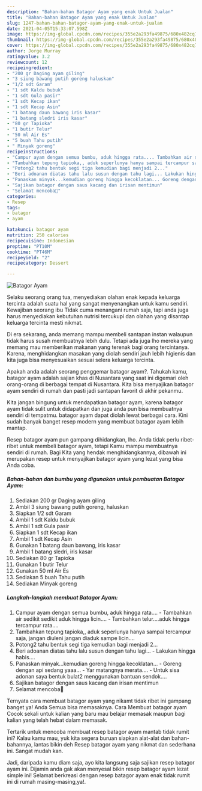 ```yaml
---
description: "Bahan-bahan Batagor Ayam yang enak Untuk Jualan"
title: "Bahan-bahan Batagor Ayam yang enak Untuk Jualan"
slug: 1247-bahan-bahan-batagor-ayam-yang-enak-untuk-jualan
date: 2021-04-05T15:33:07.598Z
image: https://img-global.cpcdn.com/recipes/355e2a293fa49875/680x482cq70/batagor-ayam-foto-resep-utama.jpg
thumbnail: https://img-global.cpcdn.com/recipes/355e2a293fa49875/680x482cq70/batagor-ayam-foto-resep-utama.jpg
cover: https://img-global.cpcdn.com/recipes/355e2a293fa49875/680x482cq70/batagor-ayam-foto-resep-utama.jpg
author: Jorge Murray
ratingvalue: 3.2
reviewcount: 12
recipeingredient:
- "200 gr Daging ayam giling"
- "3 siung bawang putih goreng haluskan"
- "1/2 sdt Garam"
- "1 sdt Kaldu bubuk"
- "1 sdt Gula pasir"
- "1 sdt Kecap ikan"
- "1 sdt Kecap Asin"
- "1 batang daun bawang iris kasar"
- "1 batang sledri iris kasar"
- "80 gr Tapioka"
- "1 butir Telur"
- "50 ml Air Es"
- "5 buah Tahu putih"
- " Minyak goreng"
recipeinstructions:
- "Campur ayam dengan semua bumbu, aduk hingga rata.... Tambahkan air sedikit sedikit aduk hingga licin....  Tambahkan telur....aduk hingga tercampur rata...."
- "Tambahkan tepung tapioka,, aduk seperlunya hanya sampai tercampur saja, jangan diuleni jangan diaduk sampe licin...."
- "Potong2 tahu bentuk segi tiga kemudian bagi menjadi 2..."
- "Beri adoanan diatas tahu lalu susun dengan tahu lagi... Lakukan hingga habis...."
- "Panaskan minyak...kemudian goreng hingga kecoklatan... Goreng dengan api sedang yaaa... Yar matangnya merata.... Untuk sisa adonan saya bentuk bulat2 menggunakan bantuan sendok...."
- "Sajikan batagor dengan saus kacang dan irisan mentimun"
- "Selamat mencoba🥰"
categories:
- Resep
tags:
- batagor
- ayam

katakunci: batagor ayam 
nutrition: 250 calories
recipecuisine: Indonesian
preptime: "PT10M"
cooktime: "PT46M"
recipeyield: "2"
recipecategory: Dessert

---
```



![Batagor Ayam](https://img-global.cpcdn.com/recipes/355e2a293fa49875/680x482cq70/batagor-ayam-foto-resep-utama.jpg)

Selaku seorang orang tua, menyediakan olahan enak kepada keluarga tercinta adalah suatu hal yang sangat menyenangkan untuk kamu sendiri. Kewajiban seorang ibu Tidak cuma menangani rumah saja, tapi anda juga harus menyediakan kebutuhan nutrisi tercukupi dan olahan yang disantap keluarga tercinta mesti nikmat.

Di era  sekarang, anda memang mampu membeli santapan instan walaupun tidak harus susah membuatnya lebih dulu. Tetapi ada juga lho mereka yang memang mau memberikan makanan yang terenak bagi orang tercintanya. Karena, menghidangkan masakan yang diolah sendiri jauh lebih higienis dan kita juga bisa menyesuaikan sesuai selera keluarga tercinta. 



Apakah anda adalah seorang penggemar batagor ayam?. Tahukah kamu, batagor ayam adalah sajian khas di Nusantara yang saat ini digemari oleh orang-orang di berbagai tempat di Nusantara. Kita bisa menyajikan batagor ayam sendiri di rumah dan pasti jadi santapan favorit di akhir pekanmu.

Kita jangan bingung untuk mendapatkan batagor ayam, karena batagor ayam tidak sulit untuk didapatkan dan juga anda pun bisa membuatnya sendiri di tempatmu. batagor ayam dapat diolah lewat berbagai cara. Kini sudah banyak banget resep modern yang membuat batagor ayam lebih mantap.

Resep batagor ayam pun gampang dihidangkan, lho. Anda tidak perlu ribet-ribet untuk membeli batagor ayam, tetapi Kamu mampu membuatnya sendiri di rumah. Bagi Kita yang hendak menghidangkannya, dibawah ini merupakan resep untuk menyajikan batagor ayam yang lezat yang bisa Anda coba.

<!--inarticleads1-->

##### Bahan-bahan dan bumbu yang digunakan untuk pembuatan Batagor Ayam:

1. Sediakan 200 gr Daging ayam giling
1. Ambil 3 siung bawang putih goreng, haluskan
1. Siapkan 1/2 sdt Garam
1. Ambil 1 sdt Kaldu bubuk
1. Ambil 1 sdt Gula pasir
1. Siapkan 1 sdt Kecap ikan
1. Ambil 1 sdt Kecap Asin
1. Gunakan 1 batang daun bawang, iris kasar
1. Ambil 1 batang sledri, iris kasar
1. Sediakan 80 gr Tapioka
1. Gunakan 1 butir Telur
1. Gunakan 50 ml Air Es
1. Sediakan 5 buah Tahu putih
1. Sediakan  Minyak goreng




<!--inarticleads2-->

##### Langkah-langkah membuat Batagor Ayam:

1. Campur ayam dengan semua bumbu, aduk hingga rata.... - Tambahkan air sedikit sedikit aduk hingga licin....  - Tambahkan telur....aduk hingga tercampur rata....
1. Tambahkan tepung tapioka,, aduk seperlunya hanya sampai tercampur saja, jangan diuleni jangan diaduk sampe licin....
1. Potong2 tahu bentuk segi tiga kemudian bagi menjadi 2...
1. Beri adoanan diatas tahu lalu susun dengan tahu lagi... - Lakukan hingga habis....
1. Panaskan minyak...kemudian goreng hingga kecoklatan... - Goreng dengan api sedang yaaa... - Yar matangnya merata.... - Untuk sisa adonan saya bentuk bulat2 menggunakan bantuan sendok....
1. Sajikan batagor dengan saus kacang dan irisan mentimun
1. Selamat mencoba🥰




Ternyata cara membuat batagor ayam yang nikamt tidak ribet ini gampang banget ya! Anda Semua bisa memasaknya. Cara Membuat batagor ayam Cocok sekali untuk kalian yang baru mau belajar memasak maupun bagi kalian yang telah hebat dalam memasak.

Tertarik untuk mencoba membuat resep batagor ayam mantab tidak rumit ini? Kalau kamu mau, yuk kita segera buruan siapkan alat-alat dan bahan-bahannya, lantas bikin deh Resep batagor ayam yang nikmat dan sederhana ini. Sangat mudah kan. 

Jadi, daripada kamu diam saja, ayo kita langsung saja sajikan resep batagor ayam ini. Dijamin anda gak akan menyesal bikin resep batagor ayam lezat simple ini! Selamat berkreasi dengan resep batagor ayam enak tidak rumit ini di rumah masing-masing,ya!.

